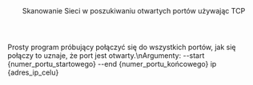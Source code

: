 <header>Skanowanie Sieci w poszukiwaniu otwartych portów używając TCP</header>
<p>Prosty program próbujący połączyć się do wszystkich portów, jak się połączy to uznaje, że port jest otwarty.\nArgumenty: --start {numer_portu_startowego} --end {numer_portu_końcowego} ip {adres_ip_celu}</p>
